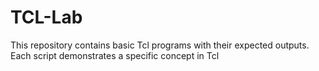 # TCL-Lab
This repository contains basic Tcl programs with their expected outputs.  Each script demonstrates a specific concept in Tcl
